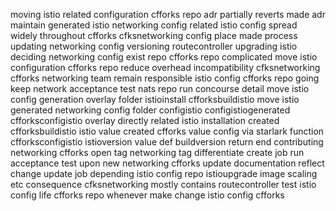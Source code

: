 moving istio related configuration cfforks repo adr partially reverts made adr maintain generated istio networking config related istio config spread widely throughout cfforks cfksnetworking config place made process updating networking config versioning routecontroller upgrading istio deciding networking config exist repo cfforks repo complicated move istio configuration cfforks repo reduce overhead incompatibility cfksnetworking cfforks networking team remain responsible istio config cfforks repo going keep network acceptance test nats repo run concourse detail move istio config generation overlay folder istioinstall cfforksbuildistio move istio generated networking config folder configistio configistiogenerated cfforksconfigistio overlay directly related istio installation created cfforksbuildistio istio value created cfforks value config via starlark function cfforksconfigistio istioversion value def buildversion return end contributing networking cfforks open tag networking tag differentiate create job run acceptance test upon new networking cfforks update documentation reflect change update job depending istio config repo istioupgrade image scaling etc consequence cfksnetworking mostly contains routecontroller test istio config life cfforks repo whenever make change istio config cfforks